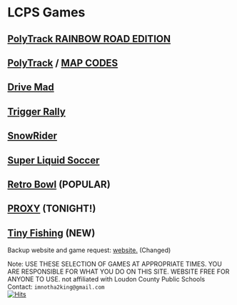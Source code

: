 # LCPS Games
## [ PolyTrack RAINBOW ROAD EDITION ](https://lcpsgames.github.io/PolyTrackRainbowRoad/) 
## [PolyTrack](https://lcpsgames.github.io/polytrack/) / [MAP CODES](https://docs.google.com/document/d/1pjkbnOdRuzgDbKyTG890XC56LWIJC4WfCcQtr9Ho6-A/edit?usp=sharing)
## [ Drive Mad ](https://lcpsgames.github.io/drivemad/) 
## [ Trigger Rally ](https://lcpsgames.github.io/TriggerRally/) 
## [ SnowRider](https://lcpsgames.github.io/snowrider/) 
## [ Super Liquid Soccer ](https://lcpsgames.github.io/superliquidsoccer/) 
## [Retro Bowl](https://lcpsgames.github.io/retrobowltest/) (POPULAR)
## [PROXY](https://lcpsgames.github.io/proxy-notice/) (TONIGHT!)
## [Tiny Fishing](https://lcpsgames.github.io/tiny-fishing/) (NEW)
Backup website and game request: [website.](https://docs.google.com/document/d/1bVdtWv8hu4p9zzFy7bOQjRyyAKAwTiXCeLMcj3WdIx4/edit?usp=sharing) (Changed)






Note: USE THESE SELECTION OF GAMES AT APPROPRIATE TIMES. YOU ARE RESPONSIBLE FOR WHAT YOU DO ON THIS SITE. WEBSITE FREE FOR ANYONE TO USE. 
not affiliated with Loudon County Public Schools                                                                                                              
Contact: `imnotha2king@gmail.com`                                                                                    
[![Hits](https://hits.seeyoufarm.com/api/count/incr/badge.svg?url=https%3A%2F%2Flcpsgames.github.io%2Fgames%2F&count_bg=%2379C83D&title_bg=%23555555&icon=&icon_color=%23E7E7E7&title=hits&edge_flat=false)](https://hits.seeyoufarm.com)  
